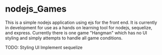 # nodejs_Games

This is a simple nodejs application using ejs for the front end. It is currently in development for use as a hands on learning tool for nodejs, sequelize, and express. Currently there is one game "Hangman" which has no UI styling and simply attempts to handle all game conditions.

TODO:
  Styling UI
  Implement sequelize

